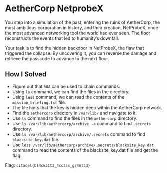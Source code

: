 # AetherCorp NetprobeX
You step into a simulation of the past, entering the ruins of AetherCorp, the most ambitious corporation in history, and their creation, NetProbeX, once the most advanced networking tool the world had ever seen. The floor reconstructs the events that led to humanity’s downfall.

Your task is to find the hidden backdoor in NetProbeX, the flaw that triggered the collapse. By uncovering it, you can reverse the damage and retrieve the passcode to advance to the next floor.

## How I Solved

- Figure out that `%0A` can be used to chain commands.
- Using `ls` command, we can find the files in the directory.
- Using `less` command, we can read the contents of the `mission_briefing.txt` file.
- The file hints that the key is hidden deep within the AetherCorp network.
- Find the `aethercorp` directory in `/var/lib/` and navigate to it.
- Use `ls` command to find the files in the `aethercorp` directory.
- Use `ls /var/lib/aethercorp/archive -a` command to find `.secrets` directory.
- Use `ls /var/lib/aethercorp/archive/.secrets` command to find `blacksite_key.dat` file.
- Use `less /var/lib/aethercorp/archive/.secrets/blacksite_key.dat` command to read the contents of the blacksite_key.dat file and get the flag.
     
Flag: `citadel{bl4ck51t3_4cc3ss_gr4nt3d}`
